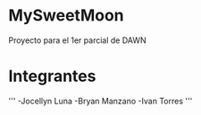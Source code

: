 # MySweetMoon

Proyecto para el 1er parcial de DAWN

# Integrantes
'''
  -Jocellyn Luna
  -Bryan Manzano
  -Ivan Torres
'''
